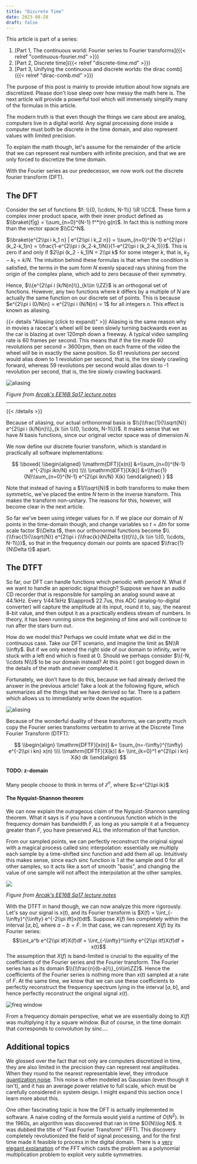 ```yaml
---
title: "Discrete Time"
date: 2023-08-28
draft: false
---
```


This article is part of a series:
1. [Part 1, The continuous world: Fourier series to Fourier transforms]({{< relref "continuous-fourier.md" >}})
2. [Part 2, Discrete time]({{< relref "discrete-time.md" >}})
3. [Part 3, Unifying the continuous and discrete worlds: the dirac comb]({{< relref "dirac-comb.md" >}})

The purpose of this post is mainly to provide intuition about how signals are discretized. Please don't lose sleep over how messy the math here is. The next article will provide a powerful tool which will immensely simplify many of the formulas in this article.

The modern truth is that even though the things we care about are analog, computers live in a digital world. Any signal processing done inside a computer must both be discrete in the time domain, and also represent values with limited precision. 

To explain the math though, let's assume for the remainder of the article that we can represent real numbers with infinite precision, and that we are only forced to discretize the time domain.

With the Fourier series as our predecessor, we now work out the discrete fourier transform (DFT).

## The DFT

Consider the set of functions $f: \\{0, \\cdots, N-1\\} \\R \\CC$. These form a complex inner product space, with their inner product defined as $\\braket{f|g} = \\sum_{n=0}^{N-1} f^*(n) g(n)$. In fact this is nothing more than the vector space $\\CC^N$.

$\\braket{e^{2\\pi i k_1 n} | e^{2\\pi i k_2 n}} = \\sum_{n=0}^{N-1} e^{2\\pi i (k_2-k_1)n} = \\frac{1-e^{2\\pi i (k_2-k_1)N}}{1-e^{2\\pi i (k_2-k_1)}}$. This is zero if and only if $2\\pi (k_2 - k_1)N = 2\\pi k$ for some integer $k$, that is, $k_2-k_1 = k/N$. The intuition behind these formulas is that when the condition is satisfied, the terms in the sum form $N$ evenly spaced rays shining from the origin of the complex plane, which add to zero because of their symmetry.

Hence, $\\{e^{2\\pi i (k/N)n}\\}_{k\\in \\ZZ}$ is an orthogonal set of functions. However, any two functions where $k$ differs by a multiple of $N$ are actually the same function on our discrete set of points. This is because $e^{2\\pi i (0/N)n} = e^{2\\pi i (N/N)n} = 1$ for all integers $n$. This effect is known as aliasing.

{{< details "Aliasing (click to expand)" >}}
Aliasing is the same reason why in movies a racecar's wheel will be seen slowly turning backwards even as the car is blazing at over 120mph down a freeway. A typical video sampling rate is 60 frames per second. This means that if the tire made 60 revolutions per second = 3600rpm, then on each frame of the video the wheel will be in exactly the same position. So 61 revolutions per second would alias down to 1 revolution per second, that is, the tire slowly crawling forward, whereas 59 revolutions per second would alias down to -1 revolution per second, that is, the tire slowly crawling backward.

![aliasing](/assets/aliasing.png)

*Figure from [Arcak's EE16B Sp17 lecture notes](https://people.eecs.berkeley.edu/~arcak/resources/16Breader.pdf)*

---

{{< /details >}}

Because of aliasing, our actual orthonormal basis is $\\{\\frac{1}{\\sqrt{N}} e^{2\\pi i (k/N)n}\\}_{k \\in \\{0, \\cdots, N-1\\}}$. It makes sense that we have $N$ basis functions, since our original vector space was of dimension $N$.

We now define our discrete fourier transform, which is standard in practically all software implementations:

$$
\\boxed{
    \\begin{aligned}
    \\mathrm{DFT}[x(n)] &=\\sum_{n=0}^{N-1} e^{-2\\pi ikn/N} x(n) \\\\
    \\mathrm{IDFT}[X(k)] &=\\frac{1}{N}\\sum_{n=0}^{N-1} e^{2\\pi ikn/N} X(k)
    \\end{aligned}
}
$$

Note that instead of having a $1/\\sqrt{N}$ in both transforms to make them symmetric, we've placed the entire $N$ term in the inverse transform. This makes the transform non-unitary. The reasons for this, however, will become clear in the next article.

So far we've been using integer values for $n$. If we place our domain of $N$ points in the time-domain though, and change variables so $t = \Delta t n$ for some scale factor $\\Delta t$, then our orthonormal functions become $\\{\\frac{1}{\\sqrt{N}} e^{2\\pi i (\\frac{k}{N\Delta t})t}\\}_{k \\in \\{0, \\cdots, N-1\\}}$, so that in the frequency domain our points are spaced $\\frac{1}{N\Delta t}$ apart.

## The DTFT

So far, our DFT can handle functions which periodic with period $N$. What if we want to handle an aperiodic signal though? Suppose we have an audio CD recorder that is responsible for sampling an analog sound wave at 44.1kHz. Every 1/44.1kHz $\\approx$ 22.7us, this ADC (analog-to-digital converter) will capture the amplitude at its input, round it to, say, the nearest 8-bit value, and then output it as a practically endless stream of numbers. In theory, it has been running since the beginning of time and will continue to run after the stars burn out.

How do we model this? Perhaps we could imitate what we did in the continuous case. Take our DFT scenario, and imagine the limit as $N\\R \\infty$. But if we only extend the right side of our domain to infinity, we're stuck with a left end which is fixed at 0. Should we perhaps consider $\\{-N, \\cdots N\\}$ to be our domain instead? At this point I got bogged down in the details of the math and never completed it.

Fortunately, we don't have to do this, because we had already derived the answer in the previous article! Take a look at the following figure, which summarizes all the things that we have derived so far. There is a pattern which allows us to immediately write down the equation.

![aliasing](/assets/fourier-domains.svg)

Because of the wonderful duality of these transforms, we can pretty much copy the Fourier series transforms verbatim to arrive at the Discrete Time Fourier Transform (DTFT):

$$
\\begin{align}
\\mathrm{DFTF}[x(n)] &= \\sum_{n=-\\infty}^{\\infty} e^{-2\\pi i kn} x(n) \\\\
\\mathrm{IDFTF}[X(k)] &= \\int_{k=0}^1 e^{2\\pi i kn} X(k) dk
\\end{align}
$$

#### TODO: z-domain
Many people choose to think in terms of $z^n$, where $z=e^{2\\pi ik}$

#### The Nyquist-Shannon theorem

We can now explain the outrageous claim of the Nyquist-Shannon sampling theorem. What it says is if you have a continuous function which in the frequency domain has bandwidth $F$, as long as you sample it at a frequency greater than $F$, you have preserved ALL the information of that function.

From our sampled points, we can perfectly reconstruct the original signal with a magical process called sinc interpolation: essentially we multiply each sample by a time-shifted sinc function and add them all up. Intuitively this makes sense, since each sinc function is 1 at the sample and 0 for all other samples, so it acts like a sort of smooth "basis", and changing the value of one sample will not affect the interpolation at the other samples.

![](/assets/sinc-interpolation.png)

*Figure from [Arcak's EE16B Sp17 lecture notes](https://people.eecs.berkeley.edu/~arcak/resources/16Breader.pdf)*



With the DTFT in hand though, we can now analyze this more rigorously. Let's say our signal is $x(t)$, and its Fourier transform is $X(f) = \\int_{-\\infty}^{\\infty} e^{-2\\pi ift}x(t)dt$. Suppose $X(f)$ lies completely within the interval $[a,b]$, where $a-b=F$. In that case, we can represent $X(f)$ by its Fourier series:
$$\\int_a^b e^{2\\pi itf}X(f)df = \\int_{-\\infty}^\\infty e^{2\\pi itf}X(f)df = x(t)$$
The assumption that $X(f)$ is band-limited is crucial to the equality of the coefficients of the Fourier series and the Fourier transform. The Fourier series has as its domain $\\{\\frac{n}{b-a}\\}_{n\\in\ZZ}$. Hence the coefficients of the Fourier series is nothing more than $x(t)$ sampled at a rate of $F$. At the same time, we know that we can use these coefficients to perfectly reconstruct the frequency spectrum lying in the interval $[a,b]$, and hence perfectly reconstruct the original signal $x(t)$.

![freq window](/assets/freq-window.svg)

From a frequency domain perspective, what we are essentially doing to $X(f)$ was multiplying it by a square window. But of course, in the time domain that corresponds to convolution by sinc....

## Additional topics
We glossed over the fact that not only are computers discretized in time, they are also limited in the precision they can represent real amplitudes. When they round to the nearest representable level, they introduce [quantization noise](https://en.wikipedia.org/wiki/Quantization_(signal_processing)). This noise is often modeled as Gaussian (even though it isn't), and it has an average power relative to full scale, which must be carefully considered in system design. I might expand this section once I learn more about this.

One other fascinating topic is how the DFT is actually implemented in software. A naive coding of the formula would yield a runtime of $O(N^2)$. In the 1960s, an algorithm was discovered that ran in time $O(N\\log N)$. It was dubbed the title of "Fast Fourier Transform" (FFT). This discovery completely revolutionized the field of signal processing, and for the first time made it feasible to process in the digital domain. There is a [very elegant explanation](https://www.youtube.com/watch?v=h7apO7q16V0) of the FFT which casts the problem as a polynomial multiplication problem to exploit very subtle symmetries.
